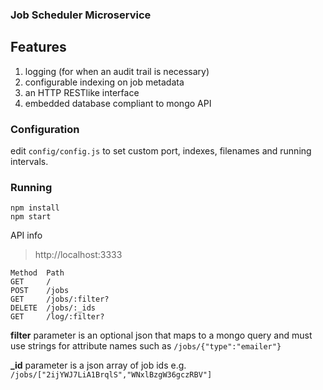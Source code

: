 ### Job Scheduler Microservice ###

## Features ##
1. logging (for when an audit trail is necessary)
2. configurable indexing on job metadata
3. an HTTP RESTlike interface
4. embedded database compliant to mongo API

### Configuration ###
edit `config/config.js` to set custom port, indexes, filenames and running intervals.

### Running ###
    npm install
    npm start
    
API info

> http://localhost:3333

    Method	Path
    GET     /
    POST    /jobs
    GET     /jobs/:filter?
    DELETE  /jobs/:_ids
    GET     /log/:filter?
    
**filter** parameter is an optional json that maps to a mongo query and must use strings for attribute names such as ` /jobs/{"type":"emailer"} `

**_id** parameter is a json array of job ids e.g. ` /jobs/["2ijYWJ7LiA1BrqlS","WNxlBzgW36gczRBV"] `
